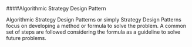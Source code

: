 ####Algorithmic Strategy Design Pattern

Algorithmic Strategy Design Patterns or simply Strategy Design Patterns focus on developing a method or formula to solve the problem. A common set of steps are followed considering the formula as a guideline to solve future problems. 
